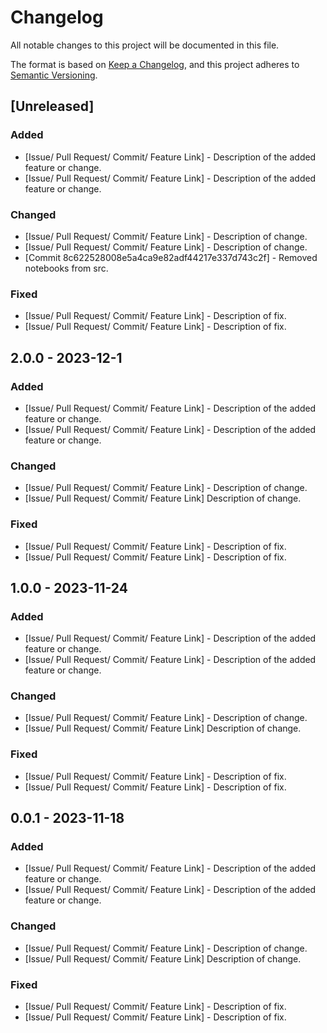 # Changelog

All notable changes to this project will be documented in this file.

The format is based on [Keep a Changelog](https://keepachangelog.com/en/1.1.0/), and this project adheres to [Semantic Versioning](https://semver.org/spec/v2.0.0.html).

## [Unreleased]

### Added

-   [Issue/ Pull Request/ Commit/ Feature Link] - Description of the added feature or change.
-   [Issue/ Pull Request/ Commit/ Feature Link] - Description of the added feature or change.

### Changed

-   [Issue/ Pull Request/ Commit/ Feature Link] - Description of change.
-   [Issue/ Pull Request/ Commit/ Feature Link] - Description of change.
- [Commit 8c622528008e5a4ca9e82adf44217e337d743c2f] - Removed notebooks from src.

### Fixed

-   [Issue/ Pull Request/ Commit/ Feature Link] - Description of fix.
-   [Issue/ Pull Request/ Commit/ Feature Link] - Description of fix.

## 2.0.0 - 2023-12-1

### Added

-   [Issue/ Pull Request/ Commit/ Feature Link] - Description of the added feature or change.
-   [Issue/ Pull Request/ Commit/ Feature Link] - Description of the added feature or change.

### Changed

-   [Issue/ Pull Request/ Commit/ Feature Link] - Description of change.
-   [Issue/ Pull Request/ Commit/ Feature Link] Description of change.

### Fixed

-   [Issue/ Pull Request/ Commit/ Feature Link] - Description of fix.
-   [Issue/ Pull Request/ Commit/ Feature Link] - Description of fix.

## 1.0.0 - 2023-11-24

### Added

-   [Issue/ Pull Request/ Commit/ Feature Link] - Description of the added feature or change.
-   [Issue/ Pull Request/ Commit/ Feature Link] - Description of the added feature or change.

### Changed

-   [Issue/ Pull Request/ Commit/ Feature Link] - Description of change.
-   [Issue/ Pull Request/ Commit/ Feature Link] Description of change.

### Fixed

-   [Issue/ Pull Request/ Commit/ Feature Link] - Description of fix.
-   [Issue/ Pull Request/ Commit/ Feature Link] - Description of fix.

## 0.0.1 - 2023-11-18

### Added

-   [Issue/ Pull Request/ Commit/ Feature Link] - Description of the added feature or change.
-   [Issue/ Pull Request/ Commit/ Feature Link] - Description of the added feature or change.

### Changed

-   [Issue/ Pull Request/ Commit/ Feature Link] - Description of change.
-   [Issue/ Pull Request/ Commit/ Feature Link] Description of change.

### Fixed

-   [Issue/ Pull Request/ Commit/ Feature Link] - Description of fix.
-   [Issue/ Pull Request/ Commit/ Feature Link] - Description of fix.
